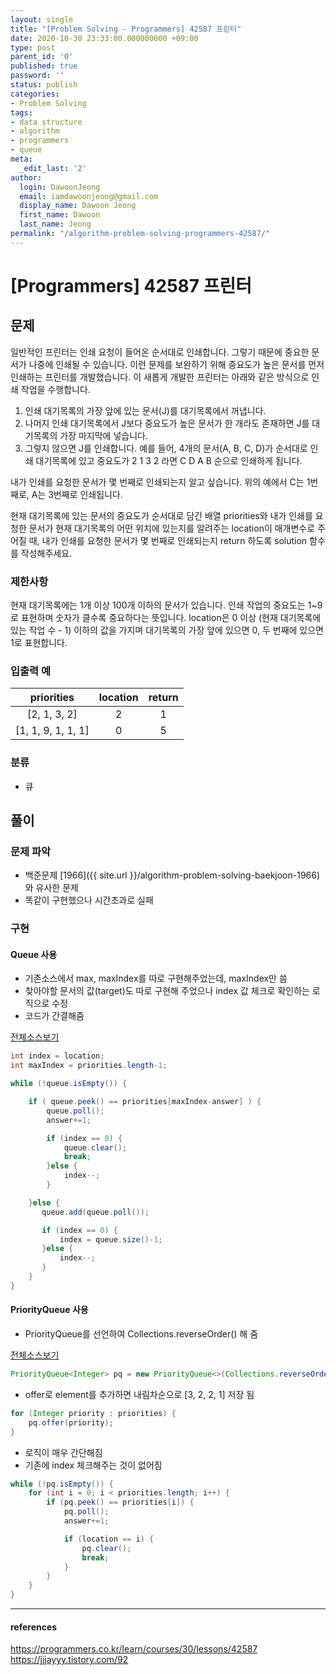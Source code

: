```yaml
---
layout: single
title: "[Problem Solving - Programmers] 42587 프린터"
date: 2020-10-30 23:33:00.000000000 +09:00
type: post
parent_id: '0'
published: true
password: ''
status: publish
categories:
- Problem Solving
tags:
- data structure
- algorithm
- programmers
- queue
meta:
  _edit_last: '2'
author:
  login: DawoonJeong
  email: iamdawoonjeong@gmail.com
  display_name: Dawoon Jeong
  first_name: Dawoon
  last_name: Jeong
permalink: "/algorithm-problem-solving-programmers-42587/"
---
```

# [Programmers] 42587 프린터

## 문제
일반적인 프린터는 인쇄 요청이 들어온 순서대로 인쇄합니다. 그렇기 때문에 중요한 문서가 나중에 인쇄될 수 있습니다. 이런 문제를 보완하기 위해 중요도가 높은 문서를 먼저 인쇄하는 프린터를 개발했습니다. 이 새롭게 개발한 프린터는 아래와 같은 방식으로 인쇄 작업을 수행합니다.

1. 인쇄 대기목록의 가장 앞에 있는 문서(J)를 대기목록에서 꺼냅니다.
2. 나머지 인쇄 대기목록에서 J보다 중요도가 높은 문서가 한 개라도 존재하면 J를 대기목록의 가장 마지막에 넣습니다.
3. 그렇지 않으면 J를 인쇄합니다.
예를 들어, 4개의 문서(A, B, C, D)가 순서대로 인쇄 대기목록에 있고 중요도가 2 1 3 2 라면 C D A B 순으로 인쇄하게 됩니다.

내가 인쇄를 요청한 문서가 몇 번째로 인쇄되는지 알고 싶습니다. 위의 예에서 C는 1번째로, A는 3번째로 인쇄됩니다.

현재 대기목록에 있는 문서의 중요도가 순서대로 담긴 배열 priorities와 내가 인쇄를 요청한 문서가 현재 대기목록의 어떤 위치에 있는지를 알려주는 location이 매개변수로 주어질 때, 내가 인쇄를 요청한 문서가 몇 번째로 인쇄되는지 return 하도록 solution 함수를 작성해주세요.

### 제한사항
현재 대기목록에는 1개 이상 100개 이하의 문서가 있습니다.
인쇄 작업의 중요도는 1~9로 표현하며 숫자가 클수록 중요하다는 뜻입니다.
location은 0 이상 (현재 대기목록에 있는 작업 수 - 1) 이하의 값을 가지며 대기목록의 가장 앞에 있으면 0, 두 번째에 있으면 1로 표현합니다.

### 입출력 예

| priorities | location |  return |
|:--------:|:--------:|:--------:|
| [2, 1, 3, 2]	| 2  |  1 |
| [1, 1, 9, 1, 1, 1] | 0 | 5 |


### 분류
- 큐

## 풀이

### 문제 파악
- 백준문제 [1966]({{ site.url }}/algorithm-problem-solving-baekjoon-1966)와 유사한 문제
- 똑같이 구현했으나 시간초과로 실패

### 구현


#### Queue 사용

- 기존소스에서 max, maxIndex를 따로 구현해주었는데, maxIndex만 씀
- 찾아야할 문서의 값(target)도 따로 구현해 주었으나 index 값 체크로 확인하는 로직으로 수정
- 코드가 간결해줌  

[전체소스보기](https://github.com/devvoon/java-datastructure-algorithm/blob/master/java-algorithm-problem-solving/src/programmers/lessons42587/Solution.java)

```java
int index = location;
int maxIndex = priorities.length-1;

while (!queue.isEmpty()) {

    if ( queue.peek() == priorities[maxIndex-answer] ) {
        queue.poll();
        answer+=1;

        if (index == 0) {
            queue.clear();
            break;
        }else {
            index--;
        }

    }else {
       queue.add(queue.poll());

       if (index == 0) {
           index = queue.size()-1;
       }else {
           index--;
       }
    }
}        
```

#### PriorityQueue 사용

- PriorityQueue<Integer>를 선언하여 Collections.reverseOrder() 해 줌

[전체소스보기](https://github.com/devvoon/java-datastructure-algorithm/blob/master/java-algorithm-problem-solving/src/programmers/lessons42586/Solution2.java)

```java
PriorityQueue<Integer> pq = new PriorityQueue<>(Collections.reverseOrder());
```

- offer로 element를 추가하면 내림차순으로 [3, 2, 2, 1] 저장 됨

```java
for (Integer priority : priorities) {
    pq.offer(priority);
}
```

- 로직이 매우 간단해짐
- 기존에 index 체크해주는 것이 없어짐

```java
while (!pq.isEmpty()) {
    for (int i = 0; i < priorities.length; i++) {
        if (pq.peek() == priorities[i]) {
            pq.poll();
            answer+=1;

            if (location == i) {
                pq.clear();
                break;
            }
        }
    }
}
```

---

#### references
<https://programmers.co.kr/learn/courses/30/lessons/42587>  
<https://jjjayyy.tistory.com/92>
